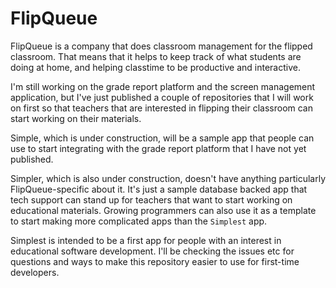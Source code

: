 FlipQueue
=====

FlipQueue is a company that does classroom management for the flipped classroom. That means that it helps to keep track of what students are doing at home, and helping classtime to be productive and interactive.

I'm still working on the grade report platform and the screen management application, but I've just published a couple of repositories that I will work on first so that teachers that are interested in flipping their classroom can start working on their materials.

Simple, which is under construction, will be a sample app that people can use to start integrating with the grade report platform that I have not yet published.

Simpler, which is also under construction, doesn't have anything particularly FlipQueue-specific about it. It's just a sample database backed app that tech support can stand up for teachers that want to start working on educational materials. Growing programmers can also use it as a template to start making more complicated apps than the `Simplest` app. 

Simplest is intended to be a first app for people with an interest in educational software development. I'll be checking the issues etc for questions and ways to make this repository easier to use for first-time developers.